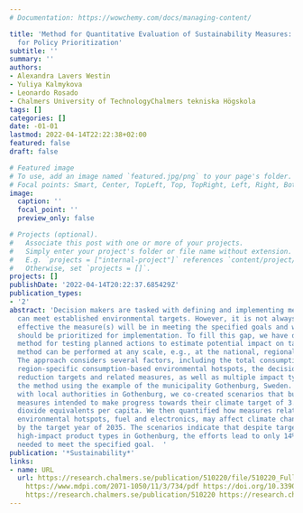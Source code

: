 ```yaml
---
# Documentation: https://wowchemy.com/docs/managing-content/

title: 'Method for Quantitative Evaluation of Sustainability Measures: A Systems Approach
  for Policy Prioritization'
subtitle: ''
summary: ''
authors:
- Alexandra Lavers Westin
- Yuliya Kalmykova
- Leonardo Rosado
- Chalmers University of TechnologyChalmers tekniska Högskola
tags: []
categories: []
date: -01-01
lastmod: 2022-04-14T22:22:38+02:00
featured: false
draft: false

# Featured image
# To use, add an image named `featured.jpg/png` to your page's folder.
# Focal points: Smart, Center, TopLeft, Top, TopRight, Left, Right, BottomLeft, Bottom, BottomRight.
image:
  caption: ''
  focal_point: ''
  preview_only: false

# Projects (optional).
#   Associate this post with one or more of your projects.
#   Simply enter your project's folder or file name without extension.
#   E.g. `projects = ["internal-project"]` references `content/project/deep-learning/index.md`.
#   Otherwise, set `projects = []`.
projects: []
publishDate: '2022-04-14T20:22:37.685429Z'
publication_types:
- '2'
abstract: 'Decision makers are tasked with defining and implementing measures that
  can meet established environmental targets. However, it is not always clear how
  effective the measure(s) will be in meeting the specified goals and which measures
  should be prioritized for implementation. To fill this gap, we have developed a
  method for testing planned actions to estimate potential impact on targets. The
  method can be performed at any scale, e.g., at the national, regional, or city level.
  The approach considers several factors, including the total consumption of an area,
  region-specific consumption-based environmental hotspots, the decision makers, the
  reduction targets and related measures, as well as multiple impact types. We present
  the method using the example of the municipality Gothenburg, Sweden. In collaboration
  with local authorities in Gothenburg, we co-created scenarios that bundle proposed
  measures intended to make progress towards their climate target of 3.5 tons carbon
  dioxide equivalents per capita. We then quantified how measures related to two known
  environmental hotspots, fuel and electronics, may affect climate change impact levels
  by the target year of 2035. The scenarios indicate that despite targeting known
  high-impact product types in Gothenburg, the efforts lead to only 14% of the reduction
  needed to meet the specified goal.  '
publication: '*Sustainability*'
links:
- name: URL
  url: https://research.chalmers.se/publication/510220/file/510220_Fulltext.pdf FULLTEXT
    https://www.mdpi.com/2071-1050/11/3/734/pdf https://doi.org/10.3390/su11030734
    https://research.chalmers.se/publication/510220 https://research.chalmers.se/publication/508681
---
```

